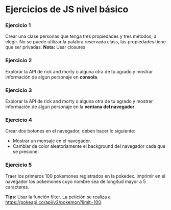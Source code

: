 # Ejercicios de JS nivel básico

### Ejercicio 1
Crear una clase personas que tenga  tres propiedades y tres métodos, a elegir.
No se puede utilizar la palabra reservada class, las propiedades tiene que ser privadas.
**Nota:** Usar closures

### Ejercicio 2
Explorar la API de rick and morty o alguna otra de tu agrado y mostrar información de algun personaje en **consola**.

### Ejercicio 3
Explorar la API de rick and morty o alguna otra de tu agrado y mostrar información de algun personaje en la **ventana del navegador**.

### Ejercicio 4
Crear dos botones en el navegador, deben hacer lo siguiente:
- Mostrar un mensaje en el navegador.
- Cambiar de color aleatoriamente el background del navegador cada que se presione.

### Ejercicio 5
Traer los primeros 100 pokemones registrados en la pokedex.
Imprimir en el navegador los pokemones cuyo nombre sea de longitud mayor a 5 caracteres.

**Tips**: Usar la función filter.
La petición se realiza a https://pokeapi.co/api/v2/pokemon?limit=100